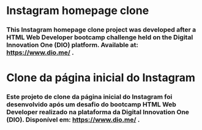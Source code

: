 # Instagram homepage clone



### This Instagram homepage clone project was developed after a **HTML Web Developer** bootcamp challenge held on the **Digital Innovation One (DIO)** platform. Available at: https://www.dio.me/ .



# Clone da página inicial do Instagram



### Este projeto de clone da página inicial do Instagram foi desenvolvido após um desafio do bootcamp **HTML Web Developer** realizado na plataforma da **Digital Innovation One (DIO)**. Disponível em: https://www.dio.me/ .




